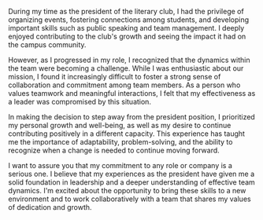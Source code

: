 During my time as the president of the literary club, I had the privilege of organizing events, fostering connections among students, and developing important skills such as public speaking and team management. I deeply enjoyed contributing to the club's growth and seeing the impact it had on the campus community.

However, as I progressed in my role, I recognized that the dynamics within the team were becoming a challenge. While I was enthusiastic about our mission, I found it increasingly difficult to foster a strong sense of collaboration and commitment among team members. As a person who values teamwork and meaningful interactions, I felt that my effectiveness as a leader was compromised by this situation.

In making the decision to step away from the president position, I prioritized my personal growth and well-being, as well as my desire to continue contributing positively in a different capacity. This experience has taught me the importance of adaptability, problem-solving, and the ability to recognize when a change is needed to continue moving forward.

I want to assure you that my commitment to any role or company is a serious one. I believe that my experiences as the president have given me a solid foundation in leadership and a deeper understanding of effective team dynamics. I'm excited about the opportunity to bring these skills to a new environment and to work collaboratively with a team that shares my values of dedication and growth.
